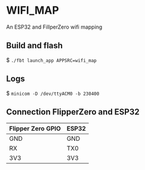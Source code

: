 # WIFI_MAP

An ESP32 and FillperZero wifi mapping

## Build and flash

$ `./fbt launch_app APPSRC=wifi_map`

## Logs

$ `minicom -D /dev/ttyACM0 -b 230400`

## Connection FlipperZero and ESP32

| Flipper Zero GPIO | ESP32 |
| ----------------- | ----- |
|      GND          |  GND  |
|      RX           |  TX0  |
|      3V3          |  3V3  |
